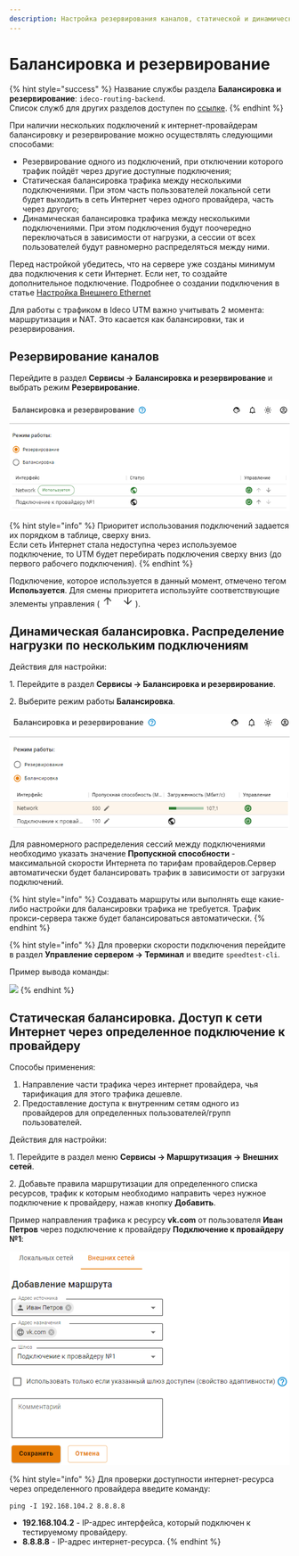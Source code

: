 ```yaml
---
description: Настройка резервирования каналов, статической и динамической балансировки.
---
```


# Балансировка и резервирование

{% hint style="success" %}
Название службы раздела **Балансировка и резервирование**: `ideco-routing-backend`. \
Список служб для других разделов доступен по [ссылке](../server-management/terminal.md).
{% endhint %}

При наличии нескольких подключений к интернет-провайдерам балансировку и резервирование можно осуществлять следующими способами:
 
* Резервирование одного из подключений, при отключении которого трафик пойдёт через другие доступные подключения;
* Статическая балансировка трафика между несколькими подключениями. При этом часть пользователей локальной сети будет выходить в сеть Интернет через одного провайдера, часть через другого;
* Динамическая балансировка трафика между несколькими подключениями. При этом подключения будут поочередно переключаться в зависимости от нагрузки, а сессии от всех пользователей будут равномерно распределяться между ними.

Перед настройкой убедитесь, что на сервере уже созданы минимум два подключения к сети Интернет. Если нет, то создайте дополнительное подключение. Подробнее о создании подключения в статье [Настройка Внешнего Ethernet](connection-to-provider/ethernet-connection.md) 

Для работы с трафиком в Ideco UTM важно учитывать 2 момента: маршрутизация и NAT. Это касается как балансировки, так и резервирования.

## Резервирование каналов

Перейдите в раздел **Сервисы -> Балансировка и резервирование** и выбрать режим **Резервирование**.

![](../../.gitbook/assets/balancing.png)

{% hint style="info" %}
Приоритет использования подключений задается их порядком в таблице, сверху вниз. \
Если сеть Интернет стала недоступна через используемое подключение, то UTM будет перебирать подключения сверху вниз (до первого рабочего подключения).
{% endhint %}

Подключение, которое используется в данный момент, отмечено тегом **Используется**. Для смены приоритета используйте соответствующие элементы управления (![up-down.png](../../.gitbook/assets/up-down.png)).

## Динамическая балансировка. Распределение нагрузки по нескольким подключениям 

Действия для настройки:

1\. Перейдите в раздел **Сервисы -> Балансировка и резервирование**.

2\. Выберите режим работы **Балансировка**.

![](../../.gitbook/assets/balancing1.png)

Для равномерного распределения сессий между подключениями необходимо указать значение **Пропускной способности** - максимальной скорости Интернета по тарифам провайдеров.Сервер автоматически будет балансировать трафик в зависимости от загрузки подключений.

{% hint style="info" %}
Создавать маршруты или выполнять еще какие-либо настройки для балансировки трафика не требуется. Трафик прокси-сервера также будет балансироваться автоматически.
{% endhint %}

{% hint style="info" %}
Для проверки скорости подключения перейдите в раздел **Управление сервером -> Терминал** и введите `speedtest-cli`. 

Пример вывода команды:

![](../../../.gitbook/assets/ethernet-connection3.png)
{% endhint %}

## Статическая балансировка. Доступ к сети Интернет через определенное подключение к провайдеру 

Способы применения:

1. Направление части трафика через интернет провайдера, чья тарификация для этого трафика дешевле.
2. Предоставление доступа к внутренним сетям одного из провайдеров для определенных пользователей/групп пользователей.

Действия для настройки:

1\. Перейдите в раздел меню **Сервисы -> Маршрутизация -> Внешних сетей**.

2\. Добавьте правила маршрутизации для определенного списка ресурсов, трафик к которым необходимо направить через нужное подключение к провайдеру, нажав кнопку **Добавить**.

Пример направления трафика к ресурсу **vk.com** от пользователя **Иван Петров** через подключение к провайдеру **Подключение к провайдеру №1**:

![](../../.gitbook/assets/rule.png)

{% hint style="info" %}
Для проверки доступности интернет-ресурса через определенного провайдера введите команду:

```
ping -I 192.168.104.2 8.8.8.8
```

* **192.168.104.2** - IP-адрес интерфейса, который подключен к тестируемому провайдеру.
* **8.8.8.8** - IP-адрес интернет-ресурса.
{% endhint %}
